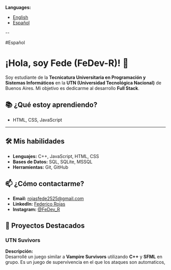 **Languages:**
- [English](#english-version)
- [Español](#spanish-version)

--

#Español
# ¡Hola, soy **Fede** (FeDev-R)! 👋

Soy estudiante de la **Tecnicatura Universitaria en Programación y Sistemas Informáticos** en la **UTN (Universidad Tecnológica Nacional)** de Buenos Aires. Mi objetivo es dedicarme al desarrollo **Full Stack**. 

## 📚 ¿Qué estoy aprendiendo?
- HTML, CSS, JavaScript
  
---


## 🛠️ Mis habilidades
- **Lenguajes:** C++, JavaScript, HTML, CSS
- **Bases de Datos:** SQL, SQLite, MSSQL
- **Herramientas:** Git, GitHub

## 📫 ¿Cómo contactarme?
- **Email:** [rojasfede2525@gmail.com](mailto:rojasfede@gmail.com)
- **LinkedIn:** [Federico Rojas](www.linkedin.com/in/federico-rojas-4aa9522a5)
- **Instagram:** [@FeDev_R](https://www.instagram.com/fxdeerojxs/)

  
## 🌟 Proyectos Destacados

### **UTN Suvivors**

**Descripción:**  
Desarrollé un juego similar a **Vampire Survivors** utilizando **C++** y **SFML** en grupo. Es un juego de supervivencia en el que los ataques son automaticos, 
<!--
**FeDev-R/FeDev-R** is a ✨ _special_ ✨ repository because its `README.md` (this file) appears on your GitHub profile.

Here are some ideas to get you started:

- 🔭 I’m currently working on ...
- 🌱 I’m currently learning ...
- 👯 I’m looking to collaborate on ...
- 🤔 I’m looking for help with ...
- 💬 Ask me about ...
- 📫 How to reach me: ...
- 😄 Pronouns: ...
- ⚡ Fun fact: ...
-->
